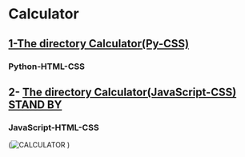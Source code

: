 # Calculator 
## [1-The directory Calculator(Py-CSS)](https://github.com/Dan159159/Projects/tree/main/Calculator(PY-CSS)/Calculator)
  ### Python-HTML-CSS
## 2- [The directory Calculator(JavaScript-CSS) STAND BY](https://github.com/Dan159159/Projects/tree/main/Calculator(JS-CSS)/Calculator)
  ### JavaScript-HTML-CSS
(![CALCULATOR](https://user-images.githubusercontent.com/113427338/224482022-629f7f9a-77b1-4a6d-a3f2-e54343a9e1ef.png)
)
